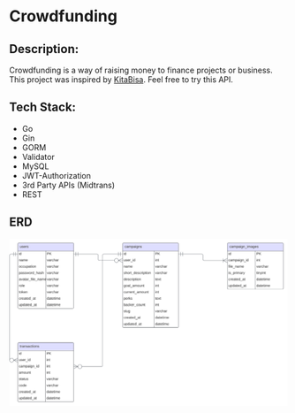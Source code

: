
# Crowdfunding

## Description:

Crowdfunding is a way of raising money to finance projects or business. This project was inspired by [KitaBisa](https://kitabisa.com/). Feel free to try this API.

## Tech Stack:

* Go
* Gin
* GORM
* Validator
* MySQL
* JWT-Authorization
* 3rd Party APIs (Midtrans)
* REST

## ERD

![ERD Crowdfunding](./misc/erd_crowdfunding.svg)






